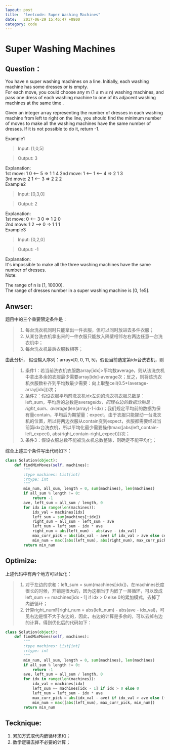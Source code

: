 ```yaml
---
layout: post
title:  "leetcode: Super Washing Machines"
date:   2017-06-29 15:46:47 +0800
category: code
---
```




# Super Washing Machines

## Question：
You have n super washing machines on a line. Initially, each washing machine has some dresses or is empty.<br/>
For each move, you could choose any m (1 ≤ m ≤ n) washing machines, and pass one dress of each washing machine to one of its adjacent washing machines at the same time .<br/>

Given an integer array representing the number of dresses in each washing machine from left to right on the line, you should find the minimum number of moves to make all the washing machines have the same number of dresses. If it is not possible to do it, return -1.<br/>

Example1

> Input: [1,0,5]

> Output: 3

Explanation: <br/>
1st move:    1     0 <-- 5    =>    1     1     4
2nd move:    1 <-- 1 <-- 4    =>    2     1     3    
3rd move:    2     1 <-- 3    =>    2     2     2   
Example2

> Input: [0,3,0]

> Output: 2

Explanation: <br/>
1st move:    0 <-- 3     0    =>    1     2     0    
2nd move:    1     2 --> 0    =>    1     1     1     
Example3

> Input: [0,2,0]

> Output: -1

Explanation: <br/>
It's impossible to make all the three washing machines have the same number of dresses. <br/>
Note:<br/>

The range of n is [1, 10000].<br/>
The range of dresses number in a super washing machine is [0, 1e5].<br/>

## Anwser:
题目中的三个重要限定条件是：
> 1. 每台洗衣机同时只能拿出一件衣服，但可以同时放进去多件衣服；
> 2. 从某台洗衣机拿出来的一件衣服只能放入隔壁相邻左右两边任意一台洗衣机中；
> 3. 每台洗衣机最后衣服数相等；

由此分析， 假设输入序列：array=[0, 0, 11, 5]，假设当前选定第idx台洗衣机，则
> 1. 条件1：若当前洗衣机衣服数array[idx]>平均数average，则从该洗衣机中拿出多余的衣服最少需要array[idx]-average次；反之，则将该洗衣机衣服数补齐到平均数最少需要：向上取整ceil(0.5*(average-array[idx]))次；
> 2. 条件2：假设衣服平均前洗衣机idx左边的洗衣机衣服总数是：left_sum，平均后的总数是average*idx，同理右边的数据分别是：right_sum、average*(len(array)-1-idx)；我们规定平均前的数据为保有量contain，平均后为期望量：expect，由于衣服只能挪动一台洗衣机的位置，所以将两边衣服从contain变到expect，衣服都需要经过当前第idx台洗衣机，所以平均化最少需要操作max([abs(left_contain-left_expect), abs(right_contain-right_expect)])次；
> 3. 条件3：假设衣服总数不能被洗衣机总数整除，则确定不能平均化；

综合上述三个条件写出代码如下：
```python
class Solution(object):
    def findMinMoves(self, machines):
        """
        :type machines: List[int]
        :rtype: int
        """
        min_num, all_sum, length = 0, sum(machines), len(machines)
        if all_sum % length != 0:
            return -1
        ave, left_sum = all_sum / length, 0
        for idx in range(len(machines)):
            idx_val = machines[idx]
            left_sum = sum(machines[:idx])
            right_sum = all_sum - left_sum - ave
            left_num = left_sum - idx * ave
            right_num = abs(left_num) - abs(ave - idx_val)
            max_curr_pick = abs(idx_val - ave) if idx_val > ave else ceil(0.5*abs(idx_val - ave))
            min_num = max([abs(left_num), abs(right_num), max_curr_pick, min_num])
        return min_num
```

## Optimize:
上述代码中有两个地方可以优化：
> 1. 对于左边的求和：left_sum = sum(machines[:idx])，在machines长度很长的时候，开销是很大的，因为这相当于内嵌了一层循环，可以改成left_sum += machines[idx - 1] if idx > 0 else 0的累加模式，去掉了内嵌循环；
> 2. 计算right_num时right_num = abs(left_num) - abs(ave - idx_val)，可见右边是恒不大于左边的，因此，右边的计算是多余的，可以去掉右边的计算，得到优化后的代码如下：<br/>

```python
class Solution(object):
    def findMinMoves(self, machines):
        """
        :type machines: List[int]
        :rtype: int
        """
        min_num, all_sum, length = 0, sum(machines), len(machines)
        if all_sum % length != 0:
            return -1
        ave, left_sum = all_sum / length, 0
        for idx in range(len(machines)):
            idx_val = machines[idx]
            left_sum += machines[idx - 1] if idx > 0 else 0
            left_num = left_sum - idx * ave
            max_curr_pick = abs(idx_val - ave) if idx_val > ave else ((abs(idx_val - ave)+1)/2)
            min_num = max([abs(left_num), max_curr_pick, min_num])
        return min_num
```

## Tecknique:
1. 累加方式取代内嵌循环求和；
2. 数学逻辑去掉不必要的计算；

